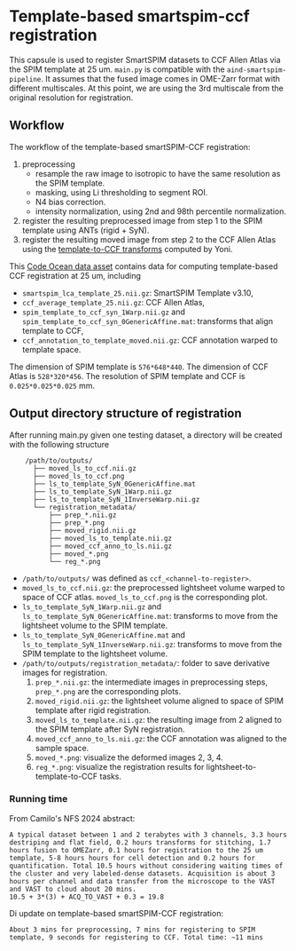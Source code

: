 # Template-based smartspim-ccf registration

This capsule is used to register SmartSPIM datasets to CCF Allen Atlas via the SPIM template at 25 um.
`main.py` is compatible with the `aind-smartspim-pipeline`.
It assumes that the fused image comes in OME-Zarr format with different multiscales.
At this point, we are using the 3rd multiscale from the original resolution for registration.

## Workflow 
The workflow of the template-based smartSPIM-CCF registration:
1. preprocessing 
    - resample the raw image to isotropic to have the same resolution as the SPIM template. 
    - masking, using Li thresholding to segment ROI.
    - N4 bias correction.
    - intensity normalization, using 2nd and 98th percentile normalization.
2. register the resulting preprocessed image from step 1 to the SPIM template using ANTs (rigid + SyN). 
3. register the resulting moved image from step 2 to the CCF Allen Atlas using the [template-to-CCF transforms](https://codeocean.allenneuraldynamics.org/data-assets/97d978ca-f328-49e0-ae6d-3e4544afcf02/lightsheet_template_ccf_registration?filters=N4IgZglgNgLgpgJxALhAQylEAaEBHAV0QE8UR4BbAByjXgFoYB7HEAZyYRjIGME46cACashcNjxQwERXFTQBzOCgCMcxAAVFy5ACYADLjRCAbmgB2PYSmABfXObQUdIKBAUALGGw9w4MAH1KGkEAnh4wAP4FCDZpOggmc1FxPggqGETk1AAROjQAAjBOAuDaBgAjNDZhAoBhOoAxAujY%2BMykgroC3QBWAoIKbAKISygCIVGFAoBlCjQuGY0ASQBZAoAVOGpyuAKTAGYAOhVDeqbhiyFShAs2YoQKNlKPbox3c1LtkPhSpnPGpdzNcGs0LOYmDAEp1Rl8doICmx5FYjgAdZK4KEKNgoADaIHCYBAAF1cABrUYiVBCfI1bi4NgQABeOlOugAHL0AGzsgDsvN0uEgUHEKF6uBpULpOOQuNAECpICEvTAAE40GgwLz6Gh2TxdPQACxaw30VW9MT0FQHODsrloODmh2q1iZGAishzBYwJZrTbfXb7Y6nTb-UEFABKcBicVuHU%2BBEZ5mm83MBAwBVoFTgUGe3T6AwoR391E4C2I%2B0QjKSAG4CgB3aBQArZlpwEJWIRHVgUJgEczcVBIiAUIIB0LMMIRFIi%2BBUsAYGr2eWKg76Cpgdfhehcw1c7WGiqG1U6lT809oFSG3TGsAqMBc10Qd0uL2LFbrAAydQAgiWfnshwnPoIyfBQFADOYz55jABQUAQsDpCKbYcOM8Y4rgvb9oO7DzFww6jlAPBoGO8LwDO-jWMgC65nAy4gAqZC8qqG6qvoBwGr0ERgEa7HsvQFS6BU-HsmgN4LvoqrsnABwVE%2BL5kD%2BmBwJ8qx9jU9RMOBnR1EwnCTI4vyNLczj1pwZIFAAFMsA6II4UAAJQ9n2A5kBgIrmAEWE1FORISjmlHzoudHYCuZD6A%2BPAqKqXI8PQ7EHGgRo8PaOqctqmrcmucC6LoaDcvJHqoG%2BPofgEPK9CoVUBAYugHPFJ4cgEKj8dFVr6AEcTPjwvhCDV%2Bg3vFKhWiozX6FaXJGoaznYZ6eGlWs5WclVo21fVkn0E1LVWiepydW6PXCP1g36MN1WnBNU0UXOKA0UuoUMYqKgVLyxqvRUAkVPo42HvlaVcpNvS8jwhqnIaNKqpuhWvvNvqrOVqqGpVBzHetJ5rgE33xfVLX7d1vXHaap0jWNVq9JtBwza5xWw2VXKI8jqMNfQGNY%2BxVrsnjMCHX1tVE2do0XSo5N1ddVF3SFYWoDwQhgGIPAHPxcBcgIRrslU9DsoaINmnyGpgL05rsrofnkM%2BRUgCVcMBLykkHKqq0Dfz8WcwYRrk2eXM84TQ0k8LassyoVM4VbZW26q9uOydw36K7P0e7yXsE3zvvneThr8QcQf%2BbO4vBfRjGoCq%2BjKsr43mr0BrHuyw26iocUqEIvLspJvJwPX7KU5i5sw961u8qcXJ9D77O6KqpO5Zto1ddzydO9jLMdZP22nMHc192Hg-Dyno-jxdk%2B6NPB1zyd9UY8vrX6GLQW0QXipwAbvJy2gcXMS3au6EImu2%2BN%2Bj08YYBNxwB4PoSQ3cFI0w3otemWcYpMw2k1OqVoDS5STkdHeAsJ4416GvSB75oER2ilyeBjVXY4xQboNBvN57E3OuNJBwtr63Xzg9Qu6BegVCEPTKw9AhA13jilU8d5NZcn0KDNi%2BpeSXmhuvfB8MYHRUTmtZmY9MYe34r0DqM9vYYL9jjQGV9MIuRDrTAhsClEDTRptce%2Bh1H0E0VQkemDrSXU0Uw6iLCpYgGPMIXoHFtRgAOAKI0XCDR634sRHgFpVQcisE-GReCFrwwFN9fcI9TTDxUJNNquhE7aJPkTD2vRmoGiyUaF0RjZqJP7gYP%2BFiToZOKWUnJeTj7oJoUUkpl1jzuIlnfMgqoeBt0NAcGk39toZ2BprK8tcKhcgXOyaSYBDQ9PARbUOi0B7sjYoadJm1E60JPIbRxO8Mmcz-gvU6uDLamOSS1HZezcmYzOkc8e%2BT2kNM2ucya7Mrk50Csw2%2BrDFQChbsJEBmtQEHn5GEoSw1NFcg4mAOqzFkUJJuVA5JN5hZR0KWTZ58V6HEPedQk6HtiFu16PxQ%2B1yNlYtBpVEenTiZY10MStppK8VZP6vY6l2clQBRuh4oFXjFZ9HVlrXhQgglGgHvVNAhoplwCqCA3khsOQv3RXSm22LK5MvxbYlmpphYnI6VaA5pTyZZ1pbcnVDLKE72ZVa41xSSX6s9gNMmgdemeMemQZVwD9AyQNIjG0yV2Rf3NKAkJvIuRHgOEPFiugtW2oFJXAe%2BrUFnk2kTdl%2BMPl4tUVVFm5MqU2sxTq9NuL4oi0odmk6ebZ4FprdY5qw0DilvZD6kVfrUBsTgH4605MW4D3KUgmKKt7ESSEEGoQqpgGPjWb3ORNtrSqlepmzmbUZXWnLSuuV67dmOq%2Bc1dG2pd3-KFX04FZAeRWFVHw002sWLu2LQqrkw1FX7g1Jw3Q%2BpTZunWamq8iLik7xxlun6B4u2VOphi-dIGO0jwg6TRVatu33S8WgZuiMNzkz-vOo0jpTQRsAfYw0Don7sX1DaFNFaB57iQ%2BBjmqHoOmtPiesRRoz4VJAFhOD2qGOgeQyxi6aGM7saJvVJqXGRks142IXON8lykhAFQRAFBYjVnMDKUACweoQBMDoaQsgQDCGfFIGQcAGSvH4JZ0zJgIBwHrPZ6zIBHPOZmLZ4zVn7DsChORVAkB7KsCYPWcwiBliKmkmJPK0qdxng%2BoeC6UlP4CVOI3Xkis0APpELgMLEWEAADknAuByBAAoAB1CwChWB8AEHOH8g4zxnlSZ3XkRw6pZ0ReyXAVQagAFUEBYFQF4GAVA2DIAAPRTZ4EwMQTArAWCOO5FSEWCC3CgEIYgjhNM8DYEcTgCgpuSmqP4NgU2Yu5WMPVD9vIksVBS8bL%2Bj3TpN2y7lqb6653N2IvQQJHJylwHGg6LkX8bRIxWZqCIA06toAmwhOAUWyDskAWgV7cVuRSJCSXASIMkpCBUAOu00r5nqzhwjkUGxiDqbIEmBQHpcDEUp3AGY4xauoDPJorJ-LmdsERyV5wblKT0DYPNAi9BCT0FaLGaEnx6BwgAgJM7X9oh1a0lQAgAWsjI9QLqe73Isb3YikaBVw1FmBM2oAxGXJK69E0cmpn8P%2BcijYAN%2Bnqg5DpBzKMcQ7uphilwJSOAAAPGYAWXBzZ2AC3AtA4g2TECHqiLWf48mPEcPxfJcninQDwTIRmADy4Wqx4i8VduLt3EtGle7rNLr3MsfaEHlkAu2ysVeq8mVg2w0DQDIJMI49YasAAFVtQR026LXcBDsIFq7YVToxNcwDyFCUvvalQqnVJqDKeoq4mjNBaOAVobR2mdL0Z0dG5H-kDEBEMGwwxNEjNGNocYsgDHp3BCw6ZmxZhzDBHo-RBhiwthSxbgEAKwjMEBtM6xGxMAWw9h%2BAOxhBuxYMcICJSIAIggmBfIMNJY181wNwtw4pdx9xq9jxTxzxLxLxrxbx7xF0zYIF4MkkChvw-xgCAIgxgJQI4IIJ%2BxoIuhYJ4JEIaB4DxAmA0IsgMI%2BNjE6dxcqARwAgiISIyhBAcD%2BlUBmJWJ2JOJuJeJFYBIhIRIxJjQ0BJJpJZJ0UlIPICg1JEw9hdJtJPhdJ9JRgERjJSszIEALJrJbIEB7InIUC3JlJPJvI4BsDL084e02EIpYoiE4oEokptZUpdQgYdQDZEUg1rsCol1ZEkklpKpqplEEEt1WpdotEOUnE-ZxoykVk91ciKoVoSET0V5SjJNU5BYqjJoajwjlNcC2FnpXoTQPoKgvofoqhyZdQAZ7FgZQYxEIYoZsjqk6YGZrRGjWZf4UM3VdE6EvVRYAjFiCEkYVjCj0YOo2YNjyitj2idiu4BUlNAVMM18ZY5ZgE9DlZVYM4NYtYdYpIpFMojYTYL9cjw5I4KjY4eUkZzVWjaFBZ05M5%2BV%2BMTF6M7YHZQS453ZITNiaFnFYTvVuj7jejFRi5S5RF99K5yka40p64rQm4W51124eBO5AT%2B4t4wMaFpM956EUEj581OUF5z5SlL5ajmS-5t42TW194uSoSz4l4BT2pVCb1UAH4gZn5X4pIfpntv42Z-5ZYgEQEwF6CgMK0FE4FjiT0GEKEoTnF6FsEhSljYEKVLEVEyFkFNpKFMTo5KiKYyZ5SsMOEuFBlD8%2BExMuJJpLxhE7QxFopQFclpEFjGDrZjT6krFVFDVtoHF3TnZzp9F7FDEpCql4y7TFFGiUy7F0yLisS9FXFczFMAVhUHi2EfFlR-F-sgkq5Qlv5dRJcX5olYk4B4k4zBNak0lTlNomlslGpWkeT3UmlSlOjeMEScialUl6kiZGlmpxz9koTOkVBZzykfS19BlhlRkko%2BQJk%2BQ4oa5QYdQ5kFklkVleNANl0gT7kxFHkDkXl7E3lyzPkZMfl1p4TpD9i7ltlXyRynlDlPyoSzlMY-yhp9y2FQV1w9RxoW4hlZVgljZHsczEUTYUVIZHcDSnyakGVq1UzikWUiUtyJoeUqUp5bTNldVSLmUY5KKMyW1uVKU%2BV4LVxjYqVhJTQm8ZVFUXEFUlUVV9A1UYlRJ9THzFyw5dUHUzUTVDUDgXUqKPVLVcS8yBNU0FLpy1EjV8U2LUyLUvVrU8S6yCT-VswQFg0zQRlD9tYI199o1wZY141E1BImT5Kq1M061tQG0qKi121O16KsVfLj0s0Arc0gq94QreVuKBkg1B0O1IVR1jxx0AZD8VQTCZ1hB50UpvLNk10N1Iqt0z0j8wrV17ZSqzUtoKqL1bjazr0vE71HRH1koX1Dja49xP1Y1fjf1-0iq7lGNWSONcYxNoMqqhMmMxSJqoN0MLKWq19sNtlDwDZ4p6ZHLiNNYdTyNKNNwDgaNlABzgNRqRN5rZU1YpTOMn0eNprEMxqpNRMFqJNjLpNzk7r5NVDVN6tBAhAmtPx0ccwyBVg0AKwx5hg%2BYCgqo9Bcy48YAE9Q9hAgbswRsQAwaIbVQoanYYaVA4bWBGQWRUaQa%2B0W4jgHZrCAAhVgWIZfM7QcEzOiIAA) computed by Yoni.

This [Code Ocean data asset](https://codeocean.allenneuraldynamics.org/data-assets/97d978ca-f328-49e0-ae6d-3e4544afcf02/lightsheet_template_ccf_registration?filters=N4IgZglgNgLgpgJxALhAQylEAaEBHAV0QE8UR4BbAByjXgFoYB7HEAZyYRjIGME46cACashcNjxQwERXFTQBzOCgCMcxAAVFy5ACYADLjRCAbmgB2PYSmABfXObQUdIKBAUALGGw9w4MAH1KGkEAnh4wAP4FCDZpOggmc1FxPggqGETk1AAROjQAAjBOAuDaBgAjNDZhAoBhOoAxAujY%2BMykgroC3QBWAoIKbAKISygCIVGFAoBlCjQuGY0ASQBZAoAVOGpyuAKTAGYAOhVDeqbhiyFShAs2YoQKNlKPbox3c1LtkPhSpnPGpdzNcGs0LOYmDAEp1Rl8doICmx5FYjgAdZK4KEKNgoADaIHCYBAAF1cABrUYiVBCfI1bi4NgQABeOlOugAHL0AGzsgDsvN0uEgUHEKF6uBpULpOOQuNAECpICEvTAAE40GgwLz6Gh2TxdPQACxaw30VW9MT0FQHODsrloODmh2q1iZGAishzBYwJZrTbfXb7Y6nTb-UEFABKcBicVuHU%2BBEZ5mm83MBAwBVoFTgUGe3T6AwoR391E4C2I%2B0QjKSAG4CgB3aBQArZlpwEJWIRHVgUJgEczcVBIiAUIIB0LMMIRFIi%2BBUsAYGr2eWKg76Cpgdfhehcw1c7WGiqG1U6lT809oFSG3TGsAqMBc10Qd0uL2LFbrAAydQAgiWfnshwnPoIyfBQFADOYz55jABQUAQsDpCKbYcOM8Y4rgvb9oO7DzFww6jlAPBoGO8LwDO-jWMgC65nAy4gAqZC8qqG6qvoBwGr0ERgEa7HsvQFS6BU-HsmgN4LvoqrsnABwVE%2BL5kD%2BmBwJ8qx9jU9RMOBnR1EwnCTI4vyNLczj1pwZIFAAFMsA6II4UAAJQ9n2A5kBgIrmAEWE1FORISjmlHzoudHYCuZD6A%2BPAqKqXI8PQ7EHGgRo8PaOqctqmrcmucC6LoaDcvJHqoG%2BPofgEPK9CoVUBAYugHPFJ4cgEKj8dFVr6AEcTPjwvhCDV%2Bg3vFKhWiozX6FaXJGoaznYZ6eGlWs5WclVo21fVkn0E1LVWiepydW6PXCP1g36MN1WnBNU0UXOKA0UuoUMYqKgVLyxqvRUAkVPo42HvlaVcpNvS8jwhqnIaNKqpuhWvvNvqrOVqqGpVBzHetJ5rgE33xfVLX7d1vXHaap0jWNVq9JtBwza5xWw2VXKI8jqMNfQGNY%2BxVrsnjMCHX1tVE2do0XSo5N1ddVF3SFYWoDwQhgGIPAHPxcBcgIRrslU9DsoaINmnyGpgL05rsrofnkM%2BRUgCVcMBLykkHKqq0Dfz8WcwYRrk2eXM84TQ0k8LassyoVM4VbZW26q9uOydw36K7P0e7yXsE3zvvneThr8QcQf%2BbO4vBfRjGoCq%2BjKsr43mr0BrHuyw26iocUqEIvLspJvJwPX7KU5i5sw961u8qcXJ9D77O6KqpO5Zto1ddzydO9jLMdZP22nMHc192Hg-Dyno-jxdk%2B6NPB1zyd9UY8vrX6GLQW0QXipwAbvJy2gcXMS3au6EImu2%2BN%2Bj08YYBNxwB4PoSQ3cFI0w3otemWcYpMw2k1OqVoDS5STkdHeAsJ4416GvSB75oER2ilyeBjVXY4xQboNBvN57E3OuNJBwtr63Xzg9Qu6BegVCEPTKw9AhA13jilU8d5NZcn0KDNi%2BpeSXmhuvfB8MYHRUTmtZmY9MYe34r0DqM9vYYL9jjQGV9MIuRDrTAhsClEDTRptce%2Bh1H0E0VQkemDrSXU0Uw6iLCpYgGPMIXoHFtRgAOAKI0XCDR634sRHgFpVQcisE-GReCFrwwFN9fcI9TTDxUJNNquhE7aJPkTD2vRmoGiyUaF0RjZqJP7gYP%2BFiToZOKWUnJeTj7oJoUUkpl1jzuIlnfMgqoeBt0NAcGk39toZ2BprK8tcKhcgXOyaSYBDQ9PARbUOi0B7sjYoadJm1E60JPIbRxO8Mmcz-gvU6uDLamOSS1HZezcmYzOkc8e%2BT2kNM2ucya7Mrk50Csw2%2BrDFQChbsJEBmtQEHn5GEoSw1NFcg4mAOqzFkUJJuVA5JN5hZR0KWTZ58V6HEPedQk6HtiFu16PxQ%2B1yNlYtBpVEenTiZY10MStppK8VZP6vY6l2clQBRuh4oFXjFZ9HVlrXhQgglGgHvVNAhoplwCqCA3khsOQv3RXSm22LK5MvxbYlmpphYnI6VaA5pTyZZ1pbcnVDLKE72ZVa41xSSX6s9gNMmgdemeMemQZVwD9AyQNIjG0yV2Rf3NKAkJvIuRHgOEPFiugtW2oFJXAe%2BrUFnk2kTdl%2BMPl4tUVVFm5MqU2sxTq9NuL4oi0odmk6ebZ4FprdY5qw0DilvZD6kVfrUBsTgH4605MW4D3KUgmKKt7ESSEEGoQqpgGPjWb3ORNtrSqlepmzmbUZXWnLSuuV67dmOq%2Bc1dG2pd3-KFX04FZAeRWFVHw002sWLu2LQqrkw1FX7g1Jw3Q%2BpTZunWamq8iLik7xxlun6B4u2VOphi-dIGO0jwg6TRVatu33S8WgZuiMNzkz-vOo0jpTQRsAfYw0Don7sX1DaFNFaB57iQ%2BBjmqHoOmtPiesRRoz4VJAFhOD2qGOgeQyxi6aGM7saJvVJqXGRks142IXON8lykhAFQRAFBYjVnMDKUACweoQBMDoaQsgQDCGfFIGQcAGSvH4JZ0zJgIBwHrPZ6zIBHPOZmLZ4zVn7DsChORVAkB7KsCYPWcwiBliKmkmJPK0qdxng%2BoeC6UlP4CVOI3Xkis0APpELgMLEWEAADknAuByBAAoAB1CwChWB8AEHOH8g4zxnlSZ3XkRw6pZ0ReyXAVQagAFUEBYFQF4GAVA2DIAAPRTZ4EwMQTArAWCOO5FSEWCC3CgEIYgjhNM8DYEcTgCgpuSmqP4NgU2Yu5WMPVD9vIksVBS8bL%2Bj3TpN2y7lqb6653N2IvQQJHJylwHGg6LkX8bRIxWZqCIA06toAmwhOAUWyDskAWgV7cVuRSJCSXASIMkpCBUAOu00r5nqzhwjkUGxiDqbIEmBQHpcDEUp3AGY4xauoDPJorJ-LmdsERyV5wblKT0DYPNAi9BCT0FaLGaEnx6BwgAgJM7X9oh1a0lQAgAWsjI9QLqe73Isb3YikaBVw1FmBM2oAxGXJK69E0cmpn8P%2BcijYAN%2Bnqg5DpBzKMcQ7uphilwJSOAAAPGYAWXBzZ2AC3AtA4g2TECHqiLWf48mPEcPxfJcninQDwTIRmADy4Wqx4i8VduLt3EtGle7rNLr3MsfaEHlkAu2ysVeq8mVg2w0DQDIJMI49YasAAFVtQR026LXcBDsIFq7YVToxNcwDyFCUvvalQqnVJqDKeoq4mjNBaOAVobR2mdL0Z0dG5H-kDEBEMGwwxNEjNGNocYsgDHp3BCw6ZmxZhzDBHo-RBhiwthSxbgEAKwjMEBtM6xGxMAWw9h%2BAOxhBuxYMcICJSIAIggmBfIMNJY181wNwtw4pdx9xq9jxTxzxLxLxrxbx7xF0zYIF4MkkChvw-xgCAIgxgJQI4IIJ%2BxoIuhYJ4JEIaB4DxAmA0IsgMI%2BNjE6dxcqARwAgiISIyhBAcD%2BlUBmJWJ2JOJuJeJFYBIhIRIxJjQ0BJJpJZJ0UlIPICg1JEw9hdJtJPhdJ9JRgERjJSszIEALJrJbIEB7InIUC3JlJPJvI4BsDL084e02EIpYoiE4oEokptZUpdQgYdQDZEUg1rsCol1ZEkklpKpqplEEEt1WpdotEOUnE-ZxoykVk91ciKoVoSET0V5SjJNU5BYqjJoajwjlNcC2FnpXoTQPoKgvofoqhyZdQAZ7FgZQYxEIYoZsjqk6YGZrRGjWZf4UM3VdE6EvVRYAjFiCEkYVjCj0YOo2YNjyitj2idiu4BUlNAVMM18ZY5ZgE9DlZVYM4NYtYdYpIpFMojYTYL9cjw5I4KjY4eUkZzVWjaFBZ05M5%2BV%2BMTF6M7YHZQS453ZITNiaFnFYTvVuj7jejFRi5S5RF99K5yka40p64rQm4W51124eBO5AT%2B4t4wMaFpM956EUEj581OUF5z5SlL5ajmS-5t42TW194uSoSz4l4BT2pVCb1UAH4gZn5X4pIfpntv42Z-5ZYgEQEwF6CgMK0FE4FjiT0GEKEoTnF6FsEhSljYEKVLEVEyFkFNpKFMTo5KiKYyZ5SsMOEuFBlD8%2BExMuJJpLxhE7QxFopQFclpEFjGDrZjT6krFVFDVtoHF3TnZzp9F7FDEpCql4y7TFFGiUy7F0yLisS9FXFczFMAVhUHi2EfFlR-F-sgkq5Qlv5dRJcX5olYk4B4k4zBNak0lTlNomlslGpWkeT3UmlSlOjeMEScialUl6kiZGlmpxz9koTOkVBZzykfS19BlhlRkko%2BQJk%2BQ4oa5QYdQ5kFklkVleNANl0gT7kxFHkDkXl7E3lyzPkZMfl1p4TpD9i7ltlXyRynlDlPyoSzlMY-yhp9y2FQV1w9RxoW4hlZVgljZHsczEUTYUVIZHcDSnyakGVq1UzikWUiUtyJoeUqUp5bTNldVSLmUY5KKMyW1uVKU%2BV4LVxjYqVhJTQm8ZVFUXEFUlUVV9A1UYlRJ9THzFyw5dUHUzUTVDUDgXUqKPVLVcS8yBNU0FLpy1EjV8U2LUyLUvVrU8S6yCT-VswQFg0zQRlD9tYI199o1wZY141E1BImT5Kq1M061tQG0qKi121O16KsVfLj0s0Arc0gq94QreVuKBkg1B0O1IVR1jxx0AZD8VQTCZ1hB50UpvLNk10N1Iqt0z0j8wrV17ZSqzUtoKqL1bjazr0vE71HRH1koX1Dja49xP1Y1fjf1-0iq7lGNWSONcYxNoMqqhMmMxSJqoN0MLKWq19sNtlDwDZ4p6ZHLiNNYdTyNKNNwDgaNlABzgNRqRN5rZU1YpTOMn0eNprEMxqpNRMFqJNjLpNzk7r5NVDVN6tBAhAmtPx0ccwyBVg0AKwx5hg%2BYCgqo9Bcy48YAE9Q9hAgbswRsQAwaIbVQoanYYaVA4bWBGQWRUaQa%2B0W4jgHZrCAAhVgWIZfM7QcEzOiIAA) contains data for computing template-based CCF registration at 25 um, including 
- `smartspim_lca_template_25.nii.gz`: SmartSPIM Template v3.10, 
- `ccf_average_template_25.nii.gz`: CCF Allen Atlas, 
- `spim_template_to_ccf_syn_1Warp.nii.gz` and `spim_template_to_ccf_syn_0GenericAffine.mat`: transforms that align template to CCF,
- `ccf_annotation_to_template_moved.nii.gz`: CCF annotation warped to template space.

The dimension of SPIM template is `576*648*440`. The dimension of CCF Atlas is `528*320*456`. The resolution of SPIM template and CCF is `0.025*0.025*0.025` mm.

<!-- 
## Usage

`main_register_dataset.py` is used to regsiter a stitched testing dataset.

Please attach the data asset (both stitched and unstitched data you would like to run registration, i.e., `SmartSPIM_714635_2024-03-18_10-47-48` and `SmartSPIM_714635_2024-03-18_10-47-48_stitched_2024-03-28_04-43-39`) and update `subject_dir` line 121 in main.py, i.e., `subject_dir="SmartSPIM_714635_2024-03-18_10-47-48"`, then run 
```
conda activate ccf_reg
python main_register_dataset.py
```
 -->

## Output directory structure of registration
After running main.py given one testing dataset, a directory will be created with the following structure
```console
    /path/to/outputs/   
      ├── moved_ls_to_ccf.nii.gz
      ├── moved_ls_to_ccf.png
      ├── ls_to_template_SyN_0GenericAffine.mat
      ├── ls_to_template_SyN_1Warp.nii.gz
      ├── ls_to_template_SyN_1InverseWarp.nii.gz
      └── registration_metadata/
          ├── prep_*.nii.gz
          ├── prep_*.png
          ├── moved_rigid.nii.gz
          ├── moved_ls_to_template.nii.gz
          ├── moved_ccf_anno_to_ls.nii.gz
          ├── moved_*.png
          └── reg_*.png
```  
* `/path/to/outputs/` was defined as `ccf_<channel-to-register>`.
* `moved_ls_to_ccf.nii.gz`: the preprocessed lightsheet volume warped to space of CCF atlas. `moved_ls_to_ccf.png` is the corresponding plot.
* `ls_to_template_SyN_1Warp.nii.gz` and `ls_to_template_SyN_0GenericAffine.mat`: transforms to move from the lightsheet volume to the SPIM template.
* `ls_to_template_SyN_0GenericAffine.mat` and `ls_to_template_SyN_1InverseWarp.nii.gz`: transforms to move from the SPIM template to the lightsheet volume.
* `/path/to/outputs/registration_metadata/`: folder to save derivative images for registration.
    1. `prep_*.nii.gz`: the intermediate images in preprocessing steps, `prep_*.png` are the corresponding plots.
    2. `moved_rigid.nii.gz`: the lightsheet volume aligned to space of SPIM template after rigid registration.
    3. `moved_ls_to_template.nii.gz`: the resulting image from 2 aligned to the SPIM template after SyN registration.
    4. `moved_ccf_anno_to_ls.nii.gz`: the CCF annotation was aligned to the sample space.
    5. `moved_*.png`: visualize the deformed images 2, 3, 4.
    6. `reg_*.png`: visualize the registration results for lightsheet-to-template-to-CCF tasks.

### Running time

From Camilo's NFS 2024 abstract: 
```console
A typical dataset between 1 and 2 terabytes with 3 channels, 3.3 hours destriping and flat field, 0.2 hours transforms for stitching, 1.7 hours fusion to OMEZarr, 0.1 hours for registration to the 25 um template, 5-8 hours hours for cell detection and 0.2 hours for quantification. Total 10.5 hours without considering waiting times of the cluster and very labeled-dense datasets. Acquisition is about 3 hours per channel and data transfer from the microscope to the VAST and VAST to cloud about 20 mins.
10.5 + 3*(3) + ACQ_TO_VAST + 0.3 = 19.8
```
Di update on template-based smartSPIM-CCF registration:
```console
About 3 mins for preprocessing, 7 mins for registering to SPIM template, 9 seconds for registering to CCF. Total time: ~11 mins
```